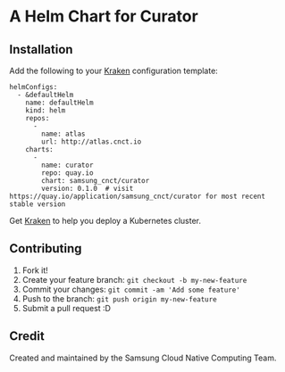 # A Helm Chart for Curator

## Installation

Add the following to your [Kraken](https://github.com/samsung-cnct/kraken-lib) configuration template:
```
helmConfigs:
  - &defaultHelm
    name: defaultHelm
    kind: helm
    repos:
      -
        name: atlas
        url: http://atlas.cnct.io
    charts:
      -
        name: curator
        repo: quay.io
        chart: samsung_cnct/curator
        version: 0.1.0  # visit https://quay.io/application/samsung_cnct/curator for most recent stable version
```

Get [Kraken](https://github.com/samsung-cnct/kraken) to help you deploy a Kubernetes cluster.

## Contributing

1. Fork it!
2. Create your feature branch: `git checkout -b my-new-feature`
3. Commit your changes: `git commit -am 'Add some feature'`
4. Push to the branch: `git push origin my-new-feature`
5. Submit a pull request :D

## Credit

Created and maintained by the Samsung Cloud Native Computing Team.
